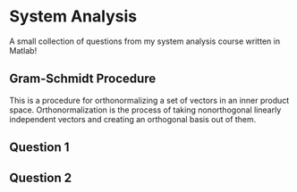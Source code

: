 # System Analysis

A small collection of questions from my system analysis course written in Matlab!

## Gram-Schmidt Procedure

This is a procedure for orthonormalizing a set of vectors in an inner product space.  Orthonormalization is the process of taking nonorthogonal linearly independent vectors and creating an orthogonal basis out of them.

## Question 1



## Question 2
